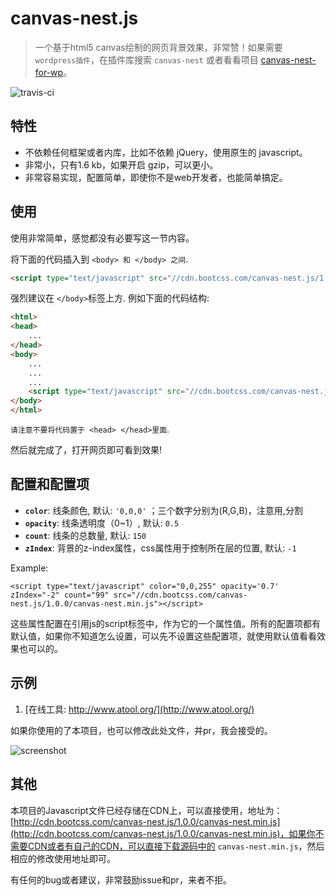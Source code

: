 # canvas-nest.js

> 一个基于html5 canvas绘制的网页背景效果，非常赞！如果需要 `wordpress插件`，在插件库搜索 `canvas-nest` 或者看看项目 [canvas-nest-for-wp](https://github.com/aTool-org/canvas-nest-for-wp)。

![travis-ci](https://travis-ci.org/hustcc/canvas-nest.js.svg?branch=master)


## 特性

 - 不依赖任何框架或者内库，比如不依赖 jQuery，使用原生的 javascript。
 - 非常小，只有1.6 kb，如果开启 gzip，可以更小。
 - 非常容易实现，配置简单，即使你不是web开发者，也能简单搞定。


## 使用

使用非常简单，感觉都没有必要写这一节内容。

将下面的代码插入到 `<body> 和 </body> 之间`.

```html
<script type="text/javascript" src="//cdn.bootcss.com/canvas-nest.js/1.0.0/canvas-nest.min.js"></script>
```

强烈建议在 `</body>`标签上方. 例如下面的代码结构:

```html
<html>
<head>
	...
</head>
<body>
	...
	...
	...
	<script type="text/javascript" src="//cdn.bootcss.com/canvas-nest.js/1.0.0/canvas-nest.min.js"></script>
</body>
</html>
```

`请注意不要将代码置于 <head> </head>里面`.

然后就完成了，打开网页即可看到效果!


## 配置和配置项

 - **`color`**: 线条颜色, 默认: `'0,0,0'` ；三个数字分别为(R,G,B)，注意用,分割
 - **`opacity`**: 线条透明度（0~1）, 默认: `0.5`
 - **`count`**: 线条的总数量, 默认: `150`
 - **`zIndex`**: 背景的z-index属性，css属性用于控制所在层的位置, 默认: `-1`


Example:

```
<script type="text/javascript" color="0,0,255" opacity='0.7' zIndex="-2" count="99" src="//cdn.bootcss.com/canvas-nest.js/1.0.0/canvas-nest.min.js"></script>
```

这些属性配置在引用js的script标签中，作为它的一个属性值。所有的配置项都有默认值，如果你不知道怎么设置，可以先不设置这些配置项，就使用默认值看看效果也可以的。


## 示例

1. [在线工具: http://www.atool.org/](http://www.atool.org/)

如果你使用的了本项目，也可以修改此处文件，并pr，我会接受的。

![screenshot](https://raw.githubusercontent.com/hustcc/canvas-nest.js/master/screenshot.png)


## 其他

本项目的Javascript文件已经存储在CDN上，可以直接使用，地址为：[http://cdn.bootcss.com/canvas-nest.js/1.0.0/canvas-nest.min.js](http://cdn.bootcss.com/canvas-nest.js/1.0.0/canvas-nest.min.js)，如果你不需要CDN或者有自己的CDN，可以直接下载源码中的 `canvas-nest.min.js`，然后相应的修改使用地址即可。

有任何的bug或者建议，非常鼓励issue和pr，来者不拒。
